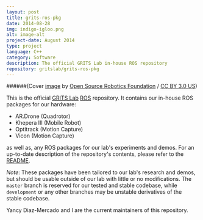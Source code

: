 ```yaml
---
layout: post
title: grits-ros-pkg
date: 2014-08-28
img: indigo-igloo.png
alt: image-alt
project-date: August 2014
type: project
language: C++
category: Software
description: The official GRITS Lab in-house ROS repository
repository: gritslab/grits-ros-pkg
---
```


######(Cover <a href="http://www.ros.org/news/2014/07/ros-indigo-igloo-released.html">image</a> by <a href="http://www.ros.org">Open Source Robotics Foundation</a> / <a href="http://creativecommons.org/licenses/by/3.0/us/">CC BY 3.0 US</a>)

This is the official [GRITS Lab](http://www.gritslab.gatech.edu) [ROS](http://ros.org) repository. It contains our in-house ROS packages for our hardware:

+ AR.Drone (Quadrotor)
+ Khepera III (Mobile Robot)
+ Optitrack (Motion Capture)
+ Vicon (Motion Capture)

as well as, any ROS packages for our lab's experiments and demos. For an up-to-date description of the repository's contents, please refer to the [README](https://github.com/gritslab/grits-ros-pkg/blob/master/README.md).

*Note*: These packages have been tailored to our lab's research and demos, but should be usable outside of our lab with little or no modifications. The `master` branch is reserved for our tested and stable codebase, while `development` or any other branches may be unstable derivatives of the stable codebase.

Yancy Diaz-Mercado and I are the current maintainers of this repository.
